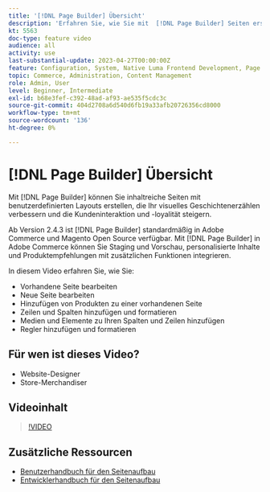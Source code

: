 ```yaml
---
title: '[!DNL Page Builder] Übersicht'
description: 'Erfahren Sie, wie Sie mit  [!DNL Page Builder] Seiten erstellen, die im Admin gespeichert werden. [!DNL Commerce] '
kt: 5563
doc-type: feature video
audience: all
activity: use
last-substantial-update: 2023-04-27T00:00:00Z
feature: Configuration, System, Native Luma Frontend Development, Page Content
topic: Commerce, Administration, Content Management
role: Admin, User
level: Beginner, Intermediate
exl-id: b68e3fef-c392-48ad-af93-ae535f5cdc3c
source-git-commit: 404d2708a6d540d6fb19a33afb20726356cd8000
workflow-type: tm+mt
source-wordcount: '136'
ht-degree: 0%

---
```


# [!DNL Page Builder] Übersicht

Mit [!DNL Page Builder] können Sie inhaltreiche Seiten mit benutzerdefinierten Layouts erstellen, die Ihr visuelles Geschichtenerzählen verbessern und die Kundeninteraktion und -loyalität steigern.

Ab Version 2.4.3 ist [!DNL Page Builder] standardmäßig in Adobe Commerce und Magento Open Source verfügbar. Mit [!DNL Page Builder] in Adobe Commerce können Sie Staging und Vorschau, personalisierte Inhalte und Produktempfehlungen mit zusätzlichen Funktionen integrieren.

In diesem Video erfahren Sie, wie Sie:

- Vorhandene Seite bearbeiten
- Neue Seite bearbeiten
- Hinzufügen von Produkten zu einer vorhandenen Seite
- Zeilen und Spalten hinzufügen und formatieren
- Medien und Elemente zu Ihren Spalten und Zeilen hinzufügen
- Regler hinzufügen und formatieren

## Für wen ist dieses Video?

- Website-Designer
- Store-Merchandiser

## Videoinhalt

>[!VIDEO](https://video.tv.adobe.com/v/343781?quality=12&learn=on)

## Zusätzliche Ressourcen

- [Benutzerhandbuch für den Seitenaufbau](https://experienceleague.adobe.com/docs/commerce-admin/page-builder/guide-overview.html)
- [Entwicklerhandbuch für den Seitenaufbau](https://developer.adobe.com/commerce/frontend-core/page-builder/)
